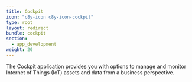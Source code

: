 ```yaml
---
title: Cockpit
icon: "c8y-icon c8y-icon-cockpit"
type: root
layout: redirect
bundle: cockpit
section: 
  - app_development
weight: 20
---
```


The Cockpit application provides you with options to manage and monitor  Internet of Things (IoT) assets and data from a business perspective.
